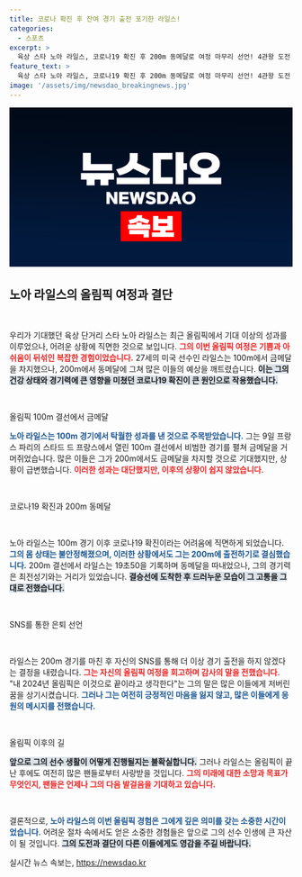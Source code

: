 ```yaml
---
title: 코로나 확진 후 잔여 경기 출전 포기한 라일스!
categories:
  - 스포츠
excerpt: >
  육상 스타 노아 라일스, 코로나19 확진 후 200m 동메달로 여정 마무리 선언! 4관왕 도전 불발 속 SNS에서 팬들에게 진심어린 감사를 전하며 2024년 올림픽은 이것으로 끝이라고 밝힌 그의 이야기, 클릭하여 확인해보세요!
feature_text: >
  육상 스타 노아 라일스, 코로나19 확진 후 200m 동메달로 여정 마무리 선언! 4관왕 도전 불발 속 SNS에서 팬들에게 진심어린 감사를 전하며 2024년 올림픽은 이것으로 끝이라고 밝힌 그의 이야기, 클릭하여 확인해보세요!
image: '/assets/img/newsdao_breakingnews.jpg'
---
```


<p><img src="/assets/img/newsdao_breakingnews.jpg" alt="cryptoinkorea 속보" /></p>

<h2 data-ke-size="size26">노아 라일스의 올림픽 여정과 결단</h2>

<p data-ke-size="size16">&nbsp;</p>

<p>우리가 기대했던 육상 단거리 스타 노아 라일스는 최근 올림픽에서 기대 이상의 성과를 이루었으나, 어려운 상황에 직면한 것으로 보입니다. <b><span style="color: #ee2323;">그의 이번 올림픽 여정은 기쁨과 아쉬움이 뒤섞인 복잡한 경험이었습니다.</span></b> 27세의 미국 선수인 라일스는 100m에서 금메달을 차지했으나, 200m에서 동메달에 그쳐 많은 이들의 예상을 깨트렸습니다. <b><span style="background-color: #21538527;">이는 그의 건강 상태와 경기력에 큰 영향을 미쳤던 코로나19 확진이 큰 원인으로 작용했습니다.</span></b> </p>

<p data-ke-size="size16">&nbsp;</p>

<p>올림픽 100m 결선에서 금메달</p>

<p><b><span style="color: #1a5490;">노아 라일스는 100m 경기에서 탁월한 성과를 낸 것으로 주목받았습니다.</span></b> 그는 9일 프랑스 파리의 스타드 드 프랑스에서 열린 100m 결선에서 비범한 경기를 펼쳐 금메달을 거머쥐었습니다. 많은 이들은 그가 200m에서도 금메달을 차지할 것으로 기대했지만, 상황이 급변했습니다. <b><span style="color: #ee2323;">이러한 성과는 대단했지만, 이후의 상황이 쉽지 않았습니다.</span></b></p>

<p data-ke-size="size16">&nbsp;</p>

<p>코로나19 확진과 200m 동메달</p>

<p>&nbsp;</p>

<p>노아 라일스는 100m 경기 이후 코로나19 확진이라는 어려움에 직면하게 되었습니다. <b><span style="color: #1a5490;">그의 몸 상태는 불안정해졌으며, 이러한 상황에서도 그는 200m에 출전하기로 결심했습니다.</span></b> 200m 결선에서 라일스는 19초50을 기록하며 동메달을 따내었으나, 그의 경기력은 최전성기와는 거리가 있었습니다. <b><span style="background-color: #21538527;">결승선에 도착한 후 드러누운 모습이 그 고통을 그대로 전했습니다.</span></b> </p>

<p data-ke-size="size16">&nbsp;</p>

<p>SNS를 통한 은퇴 선언 </p>

<p>&nbsp;</p>

<p>라일스는 200m 경기를 마친 후 자신의 SNS를 통해 더 이상 경기 출전을 하지 않겠다는 결정을 내렸습니다. <b><span style="color: #ee2323;">그는 자신의 올림픽 여정을 회고하며 감사의 말을 전했습니다.</span></b> "내 2024년 올림픽은 이것으로 끝이라고 생각한다"는 그의 말은 많은 이들에게 저버린 꿈을 상기시켰습니다. <b><span style="color: #1a5490;">그러나 그는 여전히 긍정적인 마음을 잃지 않고, 많은 이들에게 응원의 메시지를 전했습니다.</span></b></p>

<p data-ke-size="size16">&nbsp;</p>

<p>올림픽 이후의 길 </p>

<p><b><span style="background-color: #21538527;">앞으로 그의 선수 생활이 어떻게 진행될지는 불확실합니다.</span></b> 그러나 라일스는 올림픽이 끝난 후에도 여전히 많은 팬들로부터 사랑받을 것입니다. <b><span style="color: #ee2323;">그의 미래에 대한 소망과 목표가 무엇인지, 팬들은 언제나 그의 다음 발걸음을 기대하고 있습니다.</span></b> </p>

<p data-ke-size="size16">&nbsp;</p>

<p>결론적으로, <b><span style="color: #1a5490;">노아 라일스의 이번 올림픽 경험은 그에게 깊은 의미를 갖는 소중한 시간이었습니다.</span></b> 어려운 절차 속에서도 얻은 소중한 경험들은 앞으로 그의 선수 인생에 큰 자산이 될 것입니다. <b><span style="background-color: #21538527;">그의 도전과 결단이 다른 이들에게도 영감을 주길 바랍니다.</span></b></p>
실시간 뉴스 속보는, <a href="https://newsdao.kr" rel="dofollow">https://newsdao.kr</a>


